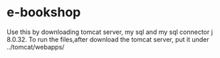 # e-bookshop
Use this by downloading tomcat server, my sql and my sql connector j 8.0.32. To run the files,after download the tomcat server, put it under ../tomcat/webapps/ 
